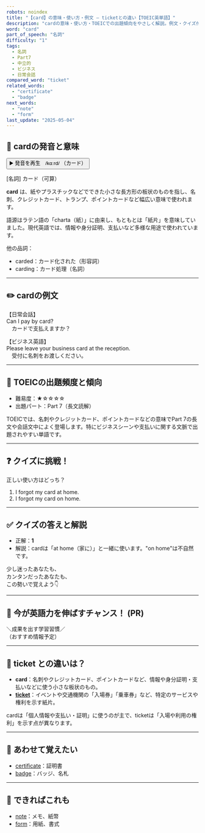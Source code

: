 ```yaml
---
robots: noindex
title: "【card】の意味・使い方・例文 ― ticketとの違い【TOEIC英単語】"
description: "cardの意味・使い方・TOEICでの出題傾向をやさしく解説。例文・クイズ付きでticketとの違いもわかりやすく学べます。"
word: "card"
part_of_speech: "名詞"
difficulty: "1"
tags:
  - 名詞
  - Part7
  - 中立的
  - ビジネス
  - 日常会話
compared_word: "ticket"
related_words:
  - "certificate"
  - "badge"
next_words:
  - "note"
  - "form"
last_update: "2025-05-04"
---
```


## 🔰 cardの発音と意味

<button class="play-audio" onclick="playTTS('card')">
  <span class="play-audio-main">
    ▶️ 発音を再生　/kɑːrd/
  </span>
  <span class="play-audio-sub">
    （カード）
  </span>
</button>

[名詞] カード（可算）

**card** は、紙やプラスチックなどでできた小さな長方形の板状のものを指し、名刺、クレジットカード、トランプ、ポイントカードなど幅広い意味で使われます。

語源はラテン語の「charta（紙）」に由来し、もともとは「紙片」を意味していました。現代英語では、情報や身分証明、支払いなど多様な用途で使われています。

他の品詞：  
- carded：カード化された（形容詞）
- carding：カード処理（名詞）

---

## ✏️ cardの例文

【日常会話】  
Can I pay by card?  
　カードで支払えますか？

【ビジネス英語】  
Please leave your business card at the reception.  
　受付に名刺をお渡しください。

---

## 🎯 TOEICの出題頻度と傾向

- 難易度：★☆☆☆☆
- 出題パート：Part 7（長文読解）

TOEICでは、名刺やクレジットカード、ポイントカードなどの意味でPart 7の長文や会話文中によく登場します。特にビジネスシーンや支払いに関する文脈で出題されやすい単語です。

---

## ❓ クイズに挑戦！

正しい使い方はどっち？

1. I forgot my card at home.  
2. I forgot my card on home.

---

## ✅ クイズの答えと解説

- 正解：**1**
- 解説：cardは「at home（家に）」と一緒に使います。"on home"は不自然です。

少し迷ったあなたも、  
カンタンだったあなたも、  
この勢いで覚えよう👇️

---

## 🚀 今が英語力を伸ばすチャンス！ (PR)

<div class="info-center">
＼成果を出す学習習慣／<br>  
（おすすめ情報予定）
</div>

---

## 🤔  ticket との違いは？

- **card**：名刺やクレジットカード、ポイントカードなど、情報や身分証明・支払いなどに使う小さな板状のもの。
- **[ticket](/ticket)**：イベントや交通機関の「入場券」「乗車券」など、特定のサービスや権利を示す紙片。

cardは「個人情報や支払い・証明」に使うのが主で、ticketは「入場や利用の権利」を示す点が異なります。

---

## 🧩 あわせて覚えたい

- [certificate](/certificate)：証明書
- [badge](/badge)：バッジ、名札

---

## 📖 できればこれも

- [note](/note)：メモ、紙幣
- [form](/form)：用紙、書式

<!-- cvid: aid02_bid26 -->
